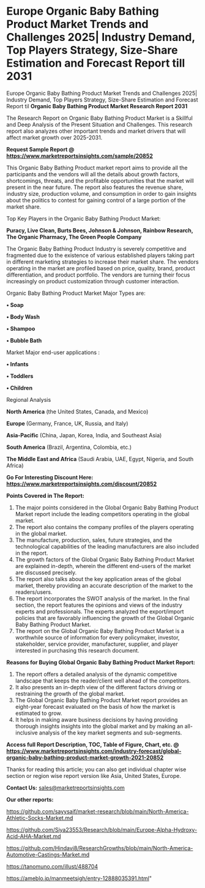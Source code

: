 # Europe Organic Baby Bathing Product Market Trends and Challenges 2025| Industry Demand, Top Players Strategy, Size-Share Estimation and Forecast Report till 2031
Europe Organic Baby Bathing Product Market Trends and Challenges 2025| Industry Demand, Top Players Strategy, Size-Share Estimation and Forecast Report til
<strong>Organic Baby Bathing Product Market Research Report 2031</strong>

The Research Report on Organic Baby Bathing Product Market is a Skillful and Deep Analysis of the Present Situation and Challenges. This research report also analyzes other important trends and market drivers that will affect market growth over 2025-2031.

<strong>Request Sample Report @ <a href=https://www.marketreportsinsights.com/sample/20852>https://www.marketreportsinsights.com/sample/20852</a></strong>

This Organic Baby Bathing Product market report aims to provide all the participants and the vendors will all the details about growth factors, shortcomings, threats, and the profitable opportunities that the market will present in the near future. The report also features the revenue share, industry size, production volume, and consumption in order to gain insights about the politics to contest for gaining control of a large portion of the market share.

Top Key Players in the Organic Baby Bathing Product Market:

<strong>Puracy, Live Clean, Burts Bees, Johnson & Johnson, Rainbow Research, The Organic Pharmacy, The Green People Company</strong>

The Organic Baby Bathing Product Industry is severely competitive and fragmented due to the existence of various established players taking part in different marketing strategies to increase their market share. The vendors operating in the market are profiled based on price, quality, brand, product differentiation, and product portfolio. The vendors are turning their focus increasingly on product customization through customer interaction.

Organic Baby Bathing Product Market Major Types are:

<strong>• Soap

• Body Wash

• Shampoo

• Bubble Bath</strong>

Market Major end-user applications :

<strong>• Infants

• Toddlers

• Children</strong>

Regional Analysis

</u><strong><b>North America</b></strong> (the United States, Canada, and Mexico)

<strong><b>Europe </b></strong>(Germany, France, UK, Russia, and Italy)

<strong><b>Asia-Pacific</b></strong> (China, Japan, Korea, India, and Southeast Asia)

<strong><b>South America</b></strong> (Brazil, Argentina, Colombia, etc.)

<strong><b>The Middle East and Africa</b></strong> (Saudi Arabia, UAE, Egypt, Nigeria, and South Africa)

<strong>Go For Interesting Discount Here: <a href=https://www.marketreportsinsights.com/discount/20852>https://www.marketreportsinsights.com/discount/20852</a></strong>

<strong>Points Covered in The Report:</strong>
<ol>
  <li>The major points considered in the Global Organic Baby Bathing Product Market report include the leading competitors operating in the global market.</li>
  <li>The report also contains the company profiles of the players operating in the global market.</li>
  <li>The manufacture, production, sales, future strategies, and the technological capabilities of the leading manufacturers are also included in the report.</li>
  <li>The growth factors of the Global Organic Baby Bathing Product Market are explained in-depth, wherein the different end-users of the market are discussed precisely.</li>
  <li>The report also talks about the key application areas of the global market, thereby providing an accurate description of the market to the readers/users.</li>
  <li>The report incorporates the SWOT analysis of the market. In the final section, the report features the opinions and views of the industry experts and professionals. The experts analyzed the export/import policies that are favorably influencing the growth of the Global Organic Baby Bathing Product Market.</li>
  <li>The report on the Global Organic Baby Bathing Product Market is a worthwhile source of information for every policymaker, investor, stakeholder, service provider, manufacturer, supplier, and player interested in purchasing this research document.</li>
</ol>
<strong>Reasons for Buying Global Organic Baby Bathing Product Market Report:</strong>

<ol>
  <li>The report offers a detailed analysis of the dynamic competitive landscape that keeps the reader/client well ahead of the competitors.</li>
  <li>It also presents an in-depth view of the different factors driving or restraining the growth of the global market.</li>
  <li>The Global Organic Baby Bathing Product Market report provides an eight-year forecast evaluated on the basis of how the market is estimated to grow.</li>
  <li>It helps in making aware business decisions by having providing thorough insights insights into the global market and by making an all-inclusive analysis of the key market segments and sub-segments.</li>
</ol>
<strong>Access full Report Description, TOC, Table of Figure, Chart, etc. @ <a href=https://www.marketreportsinsights.com/industry-forecast/global-organic-baby-bathing-product-market-growth-2021-20852>https://www.marketreportsinsights.com/industry-forecast/global-organic-baby-bathing-product-market-growth-2021-20852</a></strong>


Thanks for reading this article; you can also get individual chapter wise section or region wise report version like Asia, United States, Europe.

<strong>Contact Us:</strong>
sales@marketreportsinsights.com

<strong>Our other reports:</strong>

<a href=https://github.com/sayysaif/market-research/blob/main/North-America-Athletic-Socks-Market.md>https://github.com/sayysaif/market-research/blob/main/North-America-Athletic-Socks-Market.md</a>

<a href=https://github.com/Siya23553/Research/blob/main/Europe-Alpha-Hydroxy-Acid-AHA-Market.md>https://github.com/Siya23553/Research/blob/main/Europe-Alpha-Hydroxy-Acid-AHA-Market.md</a>

<a href=https://github.com/Hindavi8/ResearchGrowths/blob/main/North-America-Automotive-Castings-Market.md>https://github.com/Hindavi8/ResearchGrowths/blob/main/North-America-Automotive-Castings-Market.md</a>

<a href=https://tanomuno.com/illust/488704>https://tanomuno.com/illust/488704</a>

<a href=https://ameblo.jp/manmeetsigh/entry-12888035391.html>https://ameblo.jp/manmeetsigh/entry-12888035391.html</a>"
